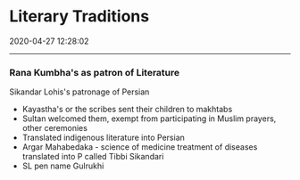 # Literary Traditions
2020-04-27 12:28:02

---


### Rana Kumbha's as patron of Literature


Sikandar Lohis's patronage of Persian
-   Kayastha's or the scribes sent their children to makhtabs
-   Sultan welcomed them, exempt from participating in Muslim prayers, other ceremonies
-   Translated indigenous literature into Persian
-   Argar Mahabedaka - science of medicine treatment of diseases translated into P called Tibbi Sikandari
-   SL pen name Gulrukhi




